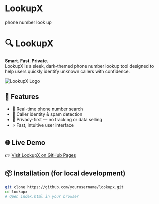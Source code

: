 # LookupX
phone number look up
# 🔍 LookupX

**Smart. Fast. Private.**  
LookupX is a sleek, dark-themed phone number lookup tool designed to help users quickly identify unknown callers with confidence.

![LookupX Logo](https://yourusername.github.io/lookupx/logo.png)

## 🚀 Features
- 🔎 Real-time phone number search
- 📡 Caller identity & spam detection
- 🔐 Privacy-first — no tracking or data selling
- ⚡ Fast, intuitive user interface

## 🌐 Live Demo
👉 [Visit LookupX on GitHub Pages](https://yourusername.github.io/lookupx/)

## 📦 Installation (for local development)

```bash
git clone https://github.com/yourusername/lookupx.git
cd lookupx
# Open index.html in your browser
